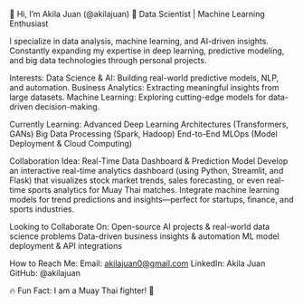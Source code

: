 👋 Hi, I’m Akila Juan (@akilajuan)
🚀 Data Scientist | Machine Learning Enthusiast 

I specialize in data analysis, machine learning, and AI-driven insights. Constantly expanding my expertise in deep learning, predictive modeling, and big data technologies through personal projects.

Interests:
Data Science & AI: Building real-world predictive models, NLP, and automation.
Business Analytics: Extracting meaningful insights from large datasets.
Machine Learning: Exploring cutting-edge models for data-driven decision-making.

Currently Learning:
Advanced Deep Learning Architectures (Transformers, GANs)
Big Data Processing (Spark, Hadoop)
End-to-End MLOps (Model Deployment & Cloud Computing)

Collaboration Idea:
Real-Time Data Dashboard & Prediction Model
Develop an interactive real-time analytics dashboard (using Python, Streamlit, and Flask) that visualizes stock market trends, sales forecasting, or even real-time sports analytics for Muay Thai matches.
Integrate machine learning models for trend predictions and insights—perfect for startups, finance, and sports industries.

Looking to Collaborate On:
Open-source AI projects & real-world data science problems
Data-driven business insights & automation
ML model deployment & API integrations

How to Reach Me:
Email: akilajuan0@gmail.com
LinkedIn: Akila Juan
GitHub: @akilajuan

🔥 Fun Fact: I am a Muay Thai fighter! 🥊


<!---
akilajuan/akilajuan is a ✨ special ✨ repository because its `README.md` (this file) appears on your GitHub profile.
You can click the Preview link to take a look at your changes.
--->
